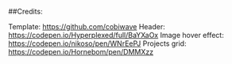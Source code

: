##Credits: 

Template: https://github.com/cobiwave
Header: https://codepen.io/Hyperplexed/full/BaYXaOx
Image hover effect: https://codepen.io/nikoso/pen/WNrEePJ
Projects grid: https://codepen.io/Hornebom/pen/DMMXzz
